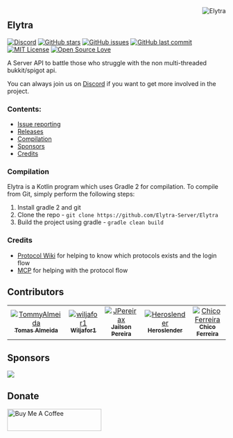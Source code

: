<img src="https://github.com/Elytra-Server.png?size=96" alt="Elytra" title="Elytra" align="right"/>

## Elytra

[![Discord](https://img.shields.io/discord/691685025342816337?label=Discord)][discord-invite-link]
[![GitHub stars](https://img.shields.io/github/stars/Elytra-Server/Elytra.svg)](https://github.com/Elytra-Server/Elytra/stargazers)
[![GitHub issues](https://img.shields.io/github/issues-raw/Elytra-Server/Elytra.svg?label=issues)](https://github.com/Elytra-Server/Elytra/issues)
[![GitHub last commit](https://img.shields.io/github/last-commit/Elytra-Server/Elytra/develop.svg)](https://github.com/Elytra-Server/Elytra/commit)
[![MIT License](https://img.shields.io/badge/license-MIT-blue.svg?color=1bcc1b)](https://choosealicense.com/licenses/mit)
[![Open Source Love](https://badges.frapsoft.com/os/v1/open-source.png?v=103)](https://github.com/ellerbrock/open-source-badges/)

A Server API to battle those who struggle with the non multi-threaded bukkit/spigot api.

You can always join us on [Discord][discord-invite-link] if you want to get more involved in the project.

### Contents:

  * [Issue reporting](https://github.com/Elytra-Server/Elytra/issues)
  * [Releases](https://github.com/Elytra-Server/Elytra/releases)
  * [Compilation](#Compilation)
  * [Sponsors](#Sponsors)
  * [Credits](#Credits)


### Compilation

Elytra is a Kotlin program which uses Gradle 2 for compilation. To compile from Git, simply perform the following steps:
  1. Install gradle 2 and git
  2. Clone the repo - `git clone https://github.com/Elytra-Server/Elytra`
  3. Build the project using gradle - `gradle clean build`

### Credits

  * [Protocol Wiki](http://wiki.vg) for helping to know which protocols exists and the login flow
  * [MCP](http://www.modcoderpack.com/) for helping with the protocol flow

## Contributors

<table>
<tr>
<td align="center"><a href="https://github.com/TommyAlmeida"><img src="https://github.com/TommyAlmeida.png?size=100" alt="TommyAlmeida" align="center"/><br/><sub><b>Tomas Almeida</b></sub></a></td>
<td align="center"><a href="https://github.com/wiljafor1"><img src="https://github.com/wiljafor1.png?size=100" alt="wiljafor1" align="center"/><br/><sub><b>Wiljafor1</b></sub></a></td>
<td align="center"><a href="https://github.com/JPereirax"><img src="https://github.com/JPereirax.png?size=100" alt="JPereirax" align="center"/><br/><sub><b>Jailson Pereira</b></sub></a></td>
<td align="center"><a href="https://github.com/Heroslender"><img src="https://github.com/Heroslender.png?size=100" alt="Heroslender" align="center"/><br/><sub><b>Heroslender</b></sub></a></td>
<td align="center"><a href="https://github.com/chicoferreira"><img src="https://github.com/chicoferreira.png?size=100" alt="Chico Ferreira" align="center"/><br/><sub><b>Chico Ferreira</b></sub></a></td>
</tr>
</table>

## Sponsors
<a href="https://fluxcdn.com"><img src="https://i.imgur.com/jxdRt4M.gif"></a>

## Donate
<a href="https://www.buymeacoffee.com/RFxKDB3" target="_blank"><img src="https://cdn.buymeacoffee.com/buttons/lato-orange.png" alt="Buy Me A Coffee" style="height: 51px !important;width: 217px !important;" ></a>

[discord-invite-link]: https://discord.gg/bBTjRPP
